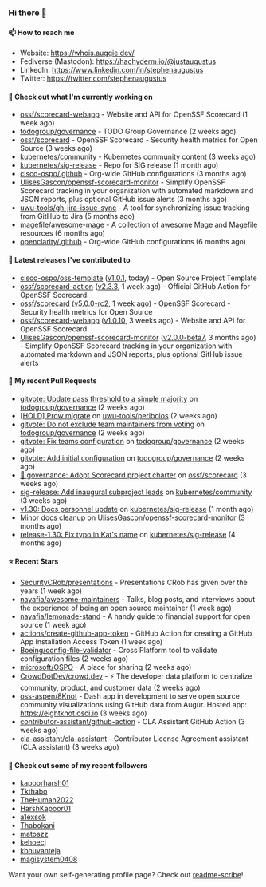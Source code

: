 ### Hi there 👋

#### 📫 How to reach me

- Website: https://whois.auggie.dev/
- Fediverse (Mastodon): https://hachyderm.io/@justaugustus
- LinkedIn: https://www.linkedin.com/in/stephenaugustus
- Twitter: https://twitter.com/stephenaugustus

#### 👷 Check out what I'm currently working on

- [ossf/scorecard-webapp](https://github.com/ossf/scorecard-webapp) - Website and API for OpenSSF Scorecard (1 week ago)
- [todogroup/governance](https://github.com/todogroup/governance) - TODO Group Governance (2 weeks ago)
- [ossf/scorecard](https://github.com/ossf/scorecard) - OpenSSF Scorecard - Security health metrics for Open Source (3 weeks ago)
- [kubernetes/community](https://github.com/kubernetes/community) - Kubernetes community content (3 weeks ago)
- [kubernetes/sig-release](https://github.com/kubernetes/sig-release) - Repo for SIG release (1 month ago)
- [cisco-ospo/.github](https://github.com/cisco-ospo/.github) - Org-wide GitHub configurations (3 months ago)
- [UlisesGascon/openssf-scorecard-monitor](https://github.com/UlisesGascon/openssf-scorecard-monitor) - Simplify OpenSSF Scorecard tracking in your organization with automated markdown and JSON reports, plus optional GitHub issue alerts (3 months ago)
- [uwu-tools/gh-jira-issue-sync](https://github.com/uwu-tools/gh-jira-issue-sync) - A tool for synchronizing issue tracking from GitHub to Jira (5 months ago)
- [magefile/awesome-mage](https://github.com/magefile/awesome-mage) - A collection of awesome Mage and Magefile resources (6 months ago)
- [openclarity/.github](https://github.com/openclarity/.github) - Org-wide GitHub configurations (6 months ago)

#### 🔭 Latest releases I've contributed to

- [cisco-ospo/oss-template](https://github.com/cisco-ospo/oss-template) ([v1.0.1](https://github.com/cisco-ospo/oss-template/releases/tag/v1.0.1), today) - Open Source Project Template
- [ossf/scorecard-action](https://github.com/ossf/scorecard-action) ([v2.3.3](https://github.com/ossf/scorecard-action/releases/tag/v2.3.3), 1 week ago) - Official GitHub Action for OpenSSF Scorecard.
- [ossf/scorecard](https://github.com/ossf/scorecard) ([v5.0.0-rc2](https://github.com/ossf/scorecard/releases/tag/v5.0.0-rc2), 1 week ago) - OpenSSF Scorecard - Security health metrics for Open Source
- [ossf/scorecard-webapp](https://github.com/ossf/scorecard-webapp) ([v1.0.10](https://github.com/ossf/scorecard-webapp/releases/tag/v1.0.10), 3 weeks ago) - Website and API for OpenSSF Scorecard
- [UlisesGascon/openssf-scorecard-monitor](https://github.com/UlisesGascon/openssf-scorecard-monitor) ([v2.0.0-beta7](https://github.com/UlisesGascon/openssf-scorecard-monitor/releases/tag/v2.0.0-beta7), 3 months ago) - Simplify OpenSSF Scorecard tracking in your organization with automated markdown and JSON reports, plus optional GitHub issue alerts

#### 🔨 My recent Pull Requests

- [gitvote: Update pass threshold to a simple majority](https://github.com/todogroup/governance/pull/330) on [todogroup/governance](https://github.com/todogroup/governance) (2 weeks ago)
- [[HOLD] Prow migrate](https://github.com/uwu-tools/peribolos/pull/338) on [uwu-tools/peribolos](https://github.com/uwu-tools/peribolos) (2 weeks ago)
- [gitvote: Do not exclude team maintainers from voting](https://github.com/todogroup/governance/pull/329) on [todogroup/governance](https://github.com/todogroup/governance) (2 weeks ago)
- [gitvote: Fix teams configuration](https://github.com/todogroup/governance/pull/328) on [todogroup/governance](https://github.com/todogroup/governance) (2 weeks ago)
- [gitvote: Add initial configuration](https://github.com/todogroup/governance/pull/327) on [todogroup/governance](https://github.com/todogroup/governance) (2 weeks ago)
- [:book: governance: Adopt Scorecard project charter](https://github.com/ossf/scorecard/pull/4054) on [ossf/scorecard](https://github.com/ossf/scorecard) (3 weeks ago)
- [sig-release: Add inaugural subproject leads](https://github.com/kubernetes/community/pull/7839) on [kubernetes/community](https://github.com/kubernetes/community) (3 weeks ago)
- [v1.30: Docs personnel update](https://github.com/kubernetes/sig-release/pull/2458) on [kubernetes/sig-release](https://github.com/kubernetes/sig-release) (1 month ago)
- [Minor docs cleanup](https://github.com/UlisesGascon/openssf-scorecard-monitor/pull/72) on [UlisesGascon/openssf-scorecard-monitor](https://github.com/UlisesGascon/openssf-scorecard-monitor) (3 months ago)
- [release-1.30: Fix typo in Kat&#39;s name](https://github.com/kubernetes/sig-release/pull/2406) on [kubernetes/sig-release](https://github.com/kubernetes/sig-release) (4 months ago)

#### ⭐ Recent Stars

- [SecurityCRob/presentations](https://github.com/SecurityCRob/presentations) - Presentations CRob has given over the years (1 week ago)
- [nayafia/awesome-maintainers](https://github.com/nayafia/awesome-maintainers) - Talks, blog posts, and interviews about the experience of being an open source maintainer (1 week ago)
- [nayafia/lemonade-stand](https://github.com/nayafia/lemonade-stand) - A handy guide to financial support for open source (1 week ago)
- [actions/create-github-app-token](https://github.com/actions/create-github-app-token) - GitHub Action for creating a GitHub App Installation Access Token (1 week ago)
- [Boeing/config-file-validator](https://github.com/Boeing/config-file-validator) - Cross Platform tool to validate configuration files (2 weeks ago)
- [microsoft/OSPO](https://github.com/microsoft/OSPO) - A place for sharing (2 weeks ago)
- [CrowdDotDev/crowd.dev](https://github.com/CrowdDotDev/crowd.dev) - ⚡️ The developer data platform to centralize community, product, and customer data (2 weeks ago)
- [oss-aspen/8Knot](https://github.com/oss-aspen/8Knot) - Dash app in development to serve open source community visualizations using GitHub data from Augur. Hosted app: https://eightknot.osci.io (3 weeks ago)
- [contributor-assistant/github-action](https://github.com/contributor-assistant/github-action) - CLA Assistant GitHub Action (3 weeks ago)
- [cla-assistant/cla-assistant](https://github.com/cla-assistant/cla-assistant) - Contributor License Agreement assistant (CLA assistant) (3 weeks ago)

#### 👯 Check out some of my recent followers

- [kapoorharsh01](https://github.com/kapoorharsh01)
- [Tkthabo](https://github.com/Tkthabo)
- [TheHuman2022](https://github.com/TheHuman2022)
- [HarshKapoor01](https://github.com/HarshKapoor01)
- [a1exsok](https://github.com/a1exsok)
- [Thabokani](https://github.com/Thabokani)
- [matoszz](https://github.com/matoszz)
- [kehoecj](https://github.com/kehoecj)
- [kbhuvanteja](https://github.com/kbhuvanteja)
- [magisystem0408](https://github.com/magisystem0408)

Want your own self-generating profile page? Check out [readme-scribe](https://github.com/muesli/readme-scribe)!
